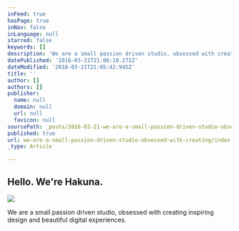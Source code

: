 ```yaml
---
inFeed: true
hasPage: true
inNav: false
inLanguage: null
starred: false
keywords: []
description: 'We are a small passion driven studio, obsessed with creating inspiring design and beautiful digital experiences.'
datePublished: '2016-03-21T21:06:10.271Z'
dateModified: '2016-03-21T21:05:42.945Z'
title: ''
author: []
authors: []
publisher:
  name: null
  domain: null
  url: null
  favicon: null
sourcePath: _posts/2016-03-21-we-are-a-small-passion-driven-studio-obsessed-with-creating.md
published: true
url: we-are-a-small-passion-driven-studio-obsessed-with-creating/index.html
_type: Article

---
```

## Hello. We're Hakuna.
![](https://the-grid-user-content.s3-us-west-2.amazonaws.com/82ed39e1-b375-4ecd-bdb6-314222ad0437.jpg)

We are a small passion driven studio, obsessed with creating inspiring design and beautiful digital experiences.